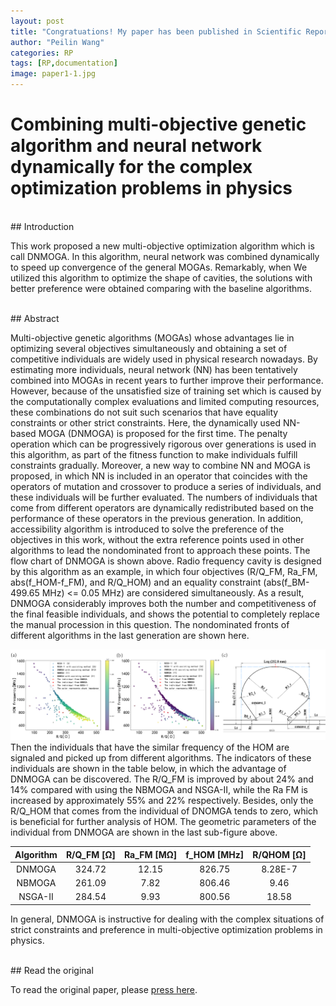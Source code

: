 ```yaml
---
layout: post
title: "Congratuations! My paper has been published in Scientific Reports on 17 January 2023"
author: "Peilin Wang"
categories: RP
tags: [RP,documentation]
image: paper1-1.jpg
---
```


# Combining multi-objective genetic algorithm and neural network dynamically for the complex optimization problems in physics
<br/>
## Introduction

This work proposed a new multi-objective optimization algorithm which is call DNMOGA. In this algorithm, neural network was combined dynamically to speed up convergence of the general MOGAs. Remarkably, when We utilized this algorithm to optimize the shape of cavities, the solutions with better preference were obtained comparing with the baseline algorithms.

<br/>
## Abstract

Multi-objective genetic algorithms (MOGAs) whose advantages lie in optimizing several objectives simultaneously and obtaining a set of competitive individuals are widely used in physical research nowadays. By estimating more individuals, neural network (NN) has been tentatively combined into MOGAs in recent years to further improve their performance. However, because of the unsatisfied size of training set which is caused by the computationally complex evaluations and limited computing resources, these combinations do not suit such scenarios that have equality constraints or other strict constraints. Here, the dynamically used NN-based MOGA (DNMOGA) is proposed for the first time. 
The penalty operation which can be progressively rigorous over generations is used in this algorithm, as part of the fitness function to make individuals fulfill constraints gradually. Moreover, a new way to combine NN and MOGA is proposed, in which NN is included in an operator that coincides with the operators of mutation and crossover to produce a series of individuals, and these individuals will be further evaluated. The numbers of individuals that come from different operators are dynamically redistributed based on the performance of these operators in the previous generation. In addition, accessibility algorithm is introduced to solve the preference of the objectives in this work, without the extra reference points used in other algorithms to lead the nondominated front to approach these points. The flow chart of DNMOGA is shown above.
Radio frequency cavity is designed by this algorithm as an example, in which four objectives (R/Q_FM, Ra_FM, abs(f_HOM-f_FM), and R/Q_HOM) and an equality constraint (abs(f_BM-499.65 MHz) <= 0.05 MHz) are considered simultaneously. As a result, DNMOGA considerably improves both the number and competitiveness of the final feasible individuals, and shows the potential to completely replace the manual procession in this question. The nondominated fronts of different algorithms in the last generation are shown here.
<!-- ![Profile Picture](https://github.com/peilin-wang-git/peilin-wang-git.github.io/tree/main/assets/img/paper1-2.jpg)  -->
![Profile Picture](https://github.com/peilin-wang-git/peilin-wang-git.github.io/raw/main/assets/img/paper1-2.jpg)
Then the individuals that have the similar frequency of the HOM are signaled and picked up from different algorithms. The indicators of these individuals are shown in the table below, in which the advantage of DNMOGA can be discovered. The R/Q_FM is improved by about 24% and 14% compared with using the NBMOGA and NSGA-II, while the Ra FM is increased by approximately 55% and 22% respectively. Besides, only the R/Q_HOM that comes from the individual of DNOMGA tends to zero, which is beneficial for further analysis of HOM. The geometric parameters of the individual from DNMOGA are shown in the last sub-figure above.

Algorithm             | R/Q_FM [Ω]            | Ra_FM [MΩ]            | f_HOM [MHz]           | R/QHOM [Ω]
:-------------------: | :-------------------: | :-------------------: | :-------------------: | :--------------------:
DNMOGA                | 324.72                | 12.15                 | 826.75                | 8.28E-7
NBMOGA                | 261.09                | 7.82                  | 806.46                | 9.46
NSGA-II               | 284.54                | 9.93                  | 800.56                | 18.58

In general, DNMOGA is instructive for dealing with the complex situations of strict constraints and preference in multi-objective optimization problems in physics.

<br/>
## Read the original

To read the original paper, please [press here](https://www.nature.com/articles/s41598-023-27478-7).


